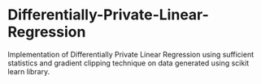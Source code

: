 # Differentially-Private-Linear-Regression
Implementation of Differentially Private Linear Regression using sufficient statistics and gradient clipping technique on data generated using scikit learn library.

